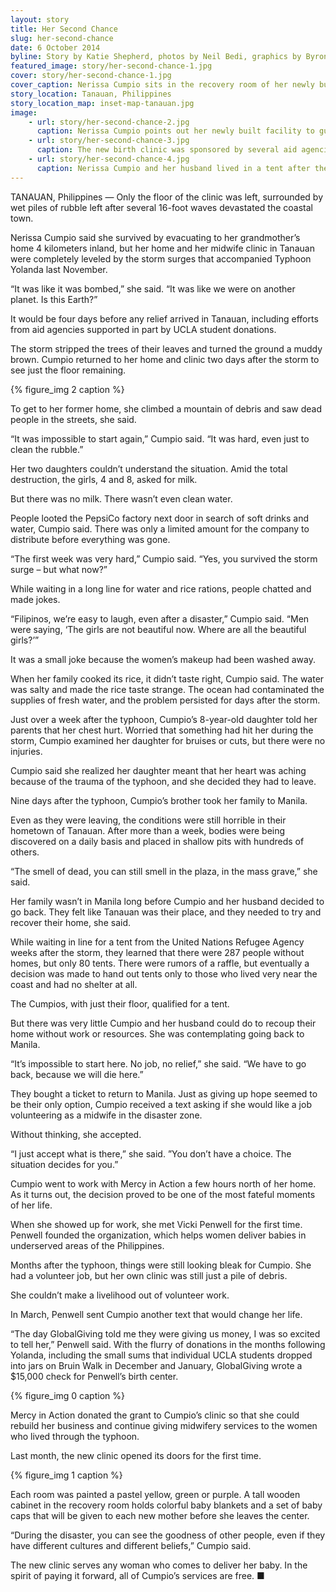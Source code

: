 ```yaml
---
layout: story
title: Her Second Chance
slug: her-second-chance
date: 6 October 2014
byline: Story by Katie Shepherd, photos by Neil Bedi, graphics by Byron Lutz
featured_image: story/her-second-chance-1.jpg
cover: story/her-second-chance-1.jpg
cover_caption: Nerissa Cumpio sits in the recovery room of her newly built birth center, which was partially supported by UCLA student donations, 10 months after Typhoon Yolanda. (Photo by Neil Bedi)
story_location: Tanauan, Philippines
story_location_map: inset-map-tanauan.jpg
image:
    - url: story/her-second-chance-2.jpg
      caption: Nerissa Cumpio points out her newly built facility to guests at the clinic’s grand opening on Sept. 16. The birth clinic provides midwifery services and preventative care for free. (Photo by Neil Bedi)
    - url: story/her-second-chance-3.jpg
      caption: The new birth clinic was sponsored by several aid agencies, including Global Giving which received money from the UCLA community in the months following the storm.
    - url: story/her-second-chance-4.jpg
      caption: Nerissa Cumpio and her husband lived in a tent after their home was destroyed in Typhoon Yolanda. The tent still stands on their property, serving as a storage unit as they rebuild their lives, home and clinic.
---
```


TANAUAN, Philippines — Only the floor of the clinic was left, surrounded by wet piles of rubble left after several 16-foot waves devastated the coastal town. 

Nerissa Cumpio said she survived by evacuating to her grandmother’s home 4 kilometers inland, but her home and her midwife clinic in Tanauan were completely leveled by the storm surges that accompanied Typhoon Yolanda last November. 

“It was like it was bombed,” she said. “It was like we were on another planet. Is this Earth?”

It would be four days before any relief arrived in Tanauan, including efforts from aid agencies supported in part by UCLA student donations.

The storm stripped the trees of their leaves and turned the ground a muddy brown. Cumpio returned to her home and clinic two days after the storm to see just the floor remaining.

{% figure_img 2 caption %}

To get to her former home, she climbed a mountain of debris and saw dead people in the streets, she said.

“It was impossible to start again,” Cumpio said. “It was hard, even just to clean the rubble.”

Her two daughters couldn’t understand the situation. Amid the total destruction, the girls, 4 and 8, asked for milk. 

But there was no milk. There wasn’t even clean water. 

People looted the PepsiCo factory next door in search of soft drinks and water, Cumpio said. There was only a limited amount for the company to distribute before everything was gone. 

“The first week was very hard,” Cumpio said. “Yes, you survived the storm surge – but what now?”

While waiting in a long line for water and rice rations, people chatted and made jokes. 

“Filipinos, we’re easy to laugh, even after a disaster,” Cumpio said. “Men were saying, ‘The girls are not beautiful now. Where are all the beautiful girls?’” 

It was a small joke because the women’s makeup had been washed away.

When her family cooked its rice, it didn’t taste right, Cumpio said. The water was salty and made the rice taste strange. The ocean had contaminated the supplies of fresh water, and the problem persisted for days after the storm.

Just over a week after the typhoon, Cumpio’s 8-year-old daughter told her parents that her chest hurt. Worried that something had hit her during the storm, Cumpio examined her daughter for bruises or cuts, but there were no injuries.

Cumpio said she realized her daughter meant that her heart was aching because of the trauma of the typhoon, and she decided they had to leave.

Nine days after the typhoon, Cumpio’s brother took her family to Manila.

Even as they were leaving, the conditions were still horrible in their hometown of Tanauan. After more than a week, bodies were being discovered on a daily basis and placed in shallow pits with hundreds of others. 

“The smell of dead, you can still smell in the plaza, in the mass grave,” she said. 

Her family wasn’t in Manila long before Cumpio and her husband decided to go back. They felt like Tanauan was their place, and they needed to try and recover their home, she said. 

While waiting in line for a tent from the United Nations Refugee Agency weeks after the storm, they learned that there were 287 people without homes, but only 80 tents. There were rumors of a raffle, but eventually a decision was made to hand out tents only to those who lived very near the coast and had no shelter at all.

The Cumpios, with just their floor, qualified for a tent. 

But there was very little Cumpio and her husband could do to recoup their home without work or resources. She was contemplating going back to Manila. 

“It’s impossible to start here. No job, no relief,” she said. “We have to go back, because we will die here.”

They bought a ticket to return to Manila. Just as giving up hope seemed to be their only option, Cumpio received a text asking if she would like a job volunteering as a midwife in the disaster zone. 

Without thinking, she accepted. 

“I just accept what is there,” she said. ”You don’t have a choice. The situation decides for you.” 

Cumpio went to work with Mercy in Action a few hours north of her home. As it turns out, the decision proved to be one of the most fateful moments of her life. 

When she showed up for work, she met Vicki Penwell for the first time. Penwell founded the organization, which helps women deliver babies in underserved areas of the Philippines. 

Months after the typhoon, things were still looking bleak for Cumpio. She had a volunteer job, but her own clinic was still just a pile of debris. 

She couldn’t make a livelihood out of volunteer work. 

In March, Penwell sent Cumpio another text that would change her life.

“The day GlobalGiving told me they were giving us money, I was so excited to tell her,” Penwell said. With the flurry of donations in the months following Yolanda, including the small sums that individual UCLA students dropped into jars on Bruin Walk in December and January, GlobalGiving wrote a $15,000 check for Penwell’s birth center. 

{% figure_img 0 caption %}

Mercy in Action donated the grant to Cumpio’s clinic so that she could rebuild her business and continue giving midwifery services to the women who lived through the typhoon. 

Last month, the new clinic opened its doors for the first time. 

{% figure_img 1 caption %}

Each room was painted a pastel yellow, green or purple. A tall wooden cabinet in the recovery room holds colorful baby blankets and a set of baby caps that will be given to each new mother before she leaves the center. 

“During the disaster, you can see the goodness of other people, even if they have different cultures and different beliefs,” Cumpio said.

The new clinic serves any woman who comes to deliver her baby. In the spirit of paying it forward, all of Cumpio’s services are free. ■
